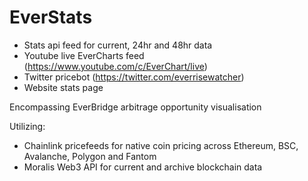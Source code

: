 # EverStats

* Stats api feed for current, 24hr and 48hr data
* Youtube live EverCharts feed (https://www.youtube.com/c/EverChart/live)
* Twitter pricebot (https://twitter.com/everrisewatcher)
* Website stats page

Encompassing EverBridge arbitrage opportunity visualisation

Utilizing:

* Chainlink pricefeeds for native coin pricing across Ethereum, BSC, Avalanche, Polygon and Fantom
* Moralis Web3 API for current and archive blockchain data
